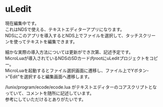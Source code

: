 # uLedit

現在編集中です。  
これはNDSで使える、テキストエディターアプリになります。  
NDSにこのアプリを導入するとNDS上でファイルを選択して、タッチスクリーンを使ってテキストを編集できます。  

細かな実際の導入方法については更新ができ次第、記述予定です。  
MicroLuaが導入されているNDSのSDカード内rootにuLeditプロジェクトをコピー。  
MicroLuaを起動するとファイル選択画面に遷移し、ファイル上でYボタン->"Edit"を選択すると編集画面へ遷移します。  

/lunix/program/ecode/ecode.lua がテキストエディターのコアスクリプトとなっていて、コメントを随所に記述しています。  
参考にしていただけるとありがたいです。  

